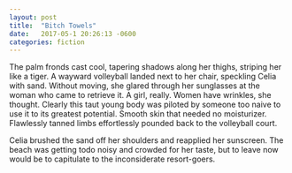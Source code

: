 ```yaml
---
layout: post
title:  "Bitch Towels"
date:   2017-05-1 20:26:13 -0600
categories: fiction
---
```

The palm fronds cast cool, tapering shadows along her thighs, striping her like a tiger. A wayward volleyball landed next to her chair, speckling Celia with sand. Without moving, she glared through her sunglasses at the woman who came to retrieve it. A girl, really. Women have wrinkles, she thought. Clearly this taut young body was piloted by someone too naive to use it to its greatest potential. Smooth skin that needed no moisturizer. Flawlessly tanned limbs effortlessly pounded back to the volleyball court.

Celia brushed the sand off her shoulders and reapplied her sunscreen. The beach was getting todo noisy and crowded for her taste, but to leave now would be to capitulate to the inconsiderate resort-goers.